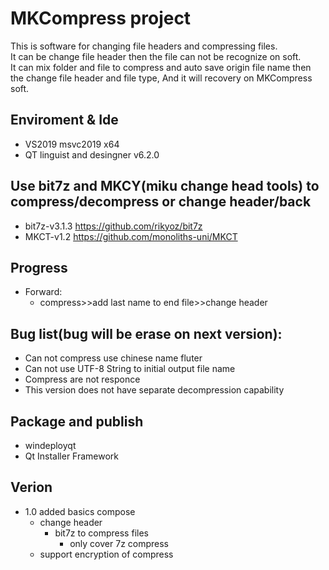# MKCompress project
This is software for changing file headers and compressing files.<br>
It can be change file header then the file can not be recognize on soft.<br>
It can mix folder and file to compress and auto save origin file name then the change file header and file type, And it will recovery on MKCompress soft.

## Enviroment & Ide
  - VS2019 msvc2019 x64
  - QT linguist and desingner v6.2.0

## Use bit7z and MKCY(miku change head tools) to compress/decompress or change header/back
  - bit7z-v3.1.3 https://github.com/rikyoz/bit7z
  - MKCT-v1.2 https://github.com/monoliths-uni/MKCT

## Progress
  - Forward:
    - compress>>add last name to end file>>change header

## Bug list(bug will be erase on next version):
  - Can not compress use chinese name fluter
  - Can not use UTF-8 String to initial output file name
  - Compress are not responce
  - This version does not have separate decompression capability

## Package and publish
  - windeployqt
  - Qt Installer Framework


## Verion
 - 1.0 added basics compose
   - change header
     - bit7z to compress files
       - only cover 7z compress
   - support encryption of compress